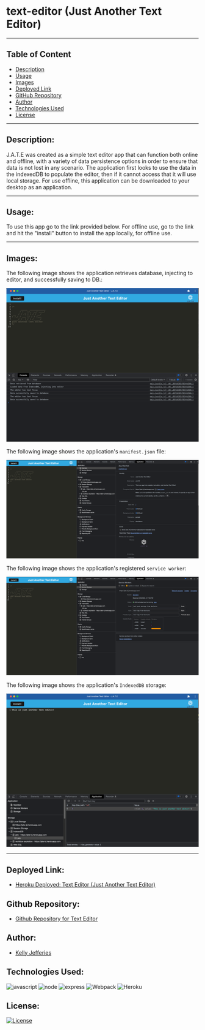 # text-editor (Just Another Text Editor)

------
## Table of Content

- [Description](#description)
- [Usage](#usage)
- [Images](#images)
- [Deployed Link](#deployed-link)
- [GitHub Repository](#github-repository)
- [Author](#author)  
- [Technologies Used](#technologies-used) 
- [License](#license)

------
## Description:  

J.A.T.E was created as a simple text editor app that can function both online and offline, with a variety of data persistence options in order to ensure that data is not lost in any scenario. The application first looks to use the data in the indexedDB to populate the editor, then if it cannot access that it will use local storage. For use offline, this application can be downloaded to your desktop as an application.

------
## Usage:

To use this app go to the link provided below.  For offline use, go to the link and hit the "install" button to install the app locally, for offline use.

------
## Images:

The following image shows the application retrieves database, injecting to editor, and successfully saving to DB.:  

![Screenshot of Text Editor](./client/src/images/text-1.jpg)

The following image shows the application's `manifest.json` file:  

![Screenshot of Text Editor](./client/src/images/manifest.jpg)

The following image shows the application's registered `service worker`:  

![Screenshot of Text Editor](./client/src/images/service-workers.jpg)

The following image shows the application's `IndexedDB` storage:  

![Screenshot of Text Editor](./client/src/images/text-2.jpg)

------
## Deployed Link:

- [Heroku Deployed: Text Editor (Just Another Text Editor)](https://jate-kj.herokuapp.com/)

## Github Repository:

- [Github Repository for Text Editor](https://github.com/ksjefferies/text-editor)

## Author:

- [Kelly Jefferies](https://github.com/ksjefferies)

## Technologies Used:

![javascript](https://img.shields.io/badge/JavaScript-323330?style=for-the-badge&logo=javascript&logoColor=F7DF1E)
![node](https://img.shields.io/badge/Node.js-339933?style=for-the-badge&logo=nodedotjs&logoColor=white)
![express](https://img.shields.io/badge/Express.js-000000?style=for-the-badge&logo=express&logoColor=white)
![Webpack](https://img.shields.io/badge/Webpack-8DD6F9?style=for-the-badge&logo=Webpack&logoColor=white)
![Heroku](https://img.shields.io/badge/Heroku-430098?style=for-the-badge&logo=heroku&logoColor=white)

## License:

[![License](https://img.shields.io/badge/License-MIT%20License-Green)](http://choosealicense.com/licenses/mit/)